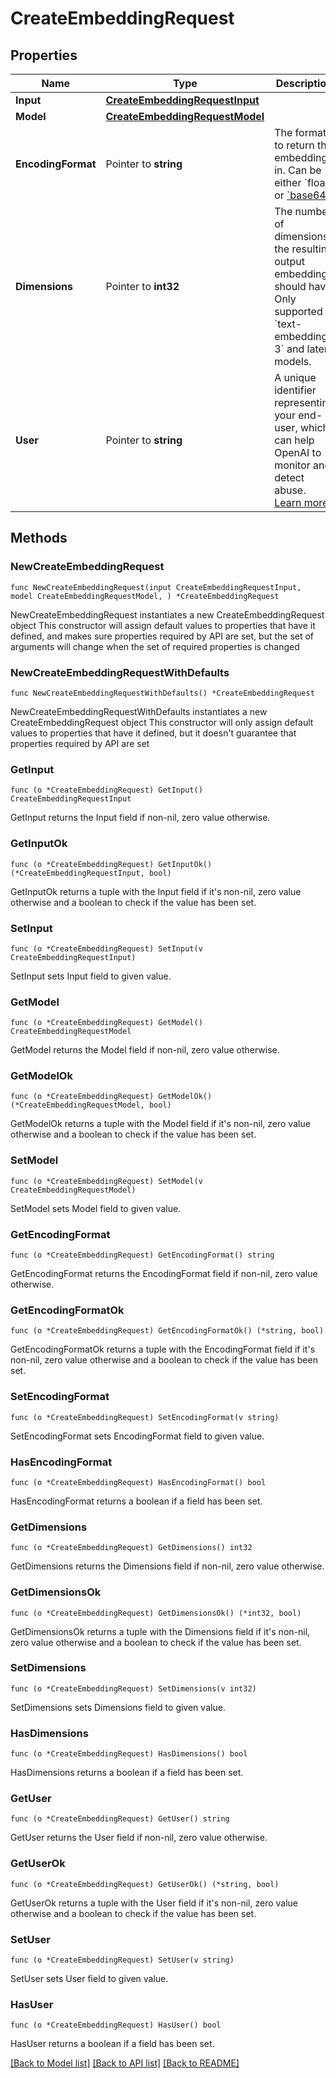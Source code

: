 # CreateEmbeddingRequest

## Properties

Name | Type | Description | Notes
------------ | ------------- | ------------- | -------------
**Input** | [**CreateEmbeddingRequestInput**](CreateEmbeddingRequestInput.md) |  | 
**Model** | [**CreateEmbeddingRequestModel**](CreateEmbeddingRequestModel.md) |  | 
**EncodingFormat** | Pointer to **string** | The format to return the embeddings in. Can be either &#x60;float&#x60; or [&#x60;base64&#x60;](https://pypi.org/project/pybase64/). | [optional] [default to "float"]
**Dimensions** | Pointer to **int32** | The number of dimensions the resulting output embeddings should have. Only supported in &#x60;text-embedding-3&#x60; and later models.  | [optional] 
**User** | Pointer to **string** | A unique identifier representing your end-user, which can help OpenAI to monitor and detect abuse. [Learn more](/docs/guides/safety-best-practices#end-user-ids).  | [optional] 

## Methods

### NewCreateEmbeddingRequest

`func NewCreateEmbeddingRequest(input CreateEmbeddingRequestInput, model CreateEmbeddingRequestModel, ) *CreateEmbeddingRequest`

NewCreateEmbeddingRequest instantiates a new CreateEmbeddingRequest object
This constructor will assign default values to properties that have it defined,
and makes sure properties required by API are set, but the set of arguments
will change when the set of required properties is changed

### NewCreateEmbeddingRequestWithDefaults

`func NewCreateEmbeddingRequestWithDefaults() *CreateEmbeddingRequest`

NewCreateEmbeddingRequestWithDefaults instantiates a new CreateEmbeddingRequest object
This constructor will only assign default values to properties that have it defined,
but it doesn't guarantee that properties required by API are set

### GetInput

`func (o *CreateEmbeddingRequest) GetInput() CreateEmbeddingRequestInput`

GetInput returns the Input field if non-nil, zero value otherwise.

### GetInputOk

`func (o *CreateEmbeddingRequest) GetInputOk() (*CreateEmbeddingRequestInput, bool)`

GetInputOk returns a tuple with the Input field if it's non-nil, zero value otherwise
and a boolean to check if the value has been set.

### SetInput

`func (o *CreateEmbeddingRequest) SetInput(v CreateEmbeddingRequestInput)`

SetInput sets Input field to given value.


### GetModel

`func (o *CreateEmbeddingRequest) GetModel() CreateEmbeddingRequestModel`

GetModel returns the Model field if non-nil, zero value otherwise.

### GetModelOk

`func (o *CreateEmbeddingRequest) GetModelOk() (*CreateEmbeddingRequestModel, bool)`

GetModelOk returns a tuple with the Model field if it's non-nil, zero value otherwise
and a boolean to check if the value has been set.

### SetModel

`func (o *CreateEmbeddingRequest) SetModel(v CreateEmbeddingRequestModel)`

SetModel sets Model field to given value.


### GetEncodingFormat

`func (o *CreateEmbeddingRequest) GetEncodingFormat() string`

GetEncodingFormat returns the EncodingFormat field if non-nil, zero value otherwise.

### GetEncodingFormatOk

`func (o *CreateEmbeddingRequest) GetEncodingFormatOk() (*string, bool)`

GetEncodingFormatOk returns a tuple with the EncodingFormat field if it's non-nil, zero value otherwise
and a boolean to check if the value has been set.

### SetEncodingFormat

`func (o *CreateEmbeddingRequest) SetEncodingFormat(v string)`

SetEncodingFormat sets EncodingFormat field to given value.

### HasEncodingFormat

`func (o *CreateEmbeddingRequest) HasEncodingFormat() bool`

HasEncodingFormat returns a boolean if a field has been set.

### GetDimensions

`func (o *CreateEmbeddingRequest) GetDimensions() int32`

GetDimensions returns the Dimensions field if non-nil, zero value otherwise.

### GetDimensionsOk

`func (o *CreateEmbeddingRequest) GetDimensionsOk() (*int32, bool)`

GetDimensionsOk returns a tuple with the Dimensions field if it's non-nil, zero value otherwise
and a boolean to check if the value has been set.

### SetDimensions

`func (o *CreateEmbeddingRequest) SetDimensions(v int32)`

SetDimensions sets Dimensions field to given value.

### HasDimensions

`func (o *CreateEmbeddingRequest) HasDimensions() bool`

HasDimensions returns a boolean if a field has been set.

### GetUser

`func (o *CreateEmbeddingRequest) GetUser() string`

GetUser returns the User field if non-nil, zero value otherwise.

### GetUserOk

`func (o *CreateEmbeddingRequest) GetUserOk() (*string, bool)`

GetUserOk returns a tuple with the User field if it's non-nil, zero value otherwise
and a boolean to check if the value has been set.

### SetUser

`func (o *CreateEmbeddingRequest) SetUser(v string)`

SetUser sets User field to given value.

### HasUser

`func (o *CreateEmbeddingRequest) HasUser() bool`

HasUser returns a boolean if a field has been set.


[[Back to Model list]](../README.md#documentation-for-models) [[Back to API list]](../README.md#documentation-for-api-endpoints) [[Back to README]](../README.md)


